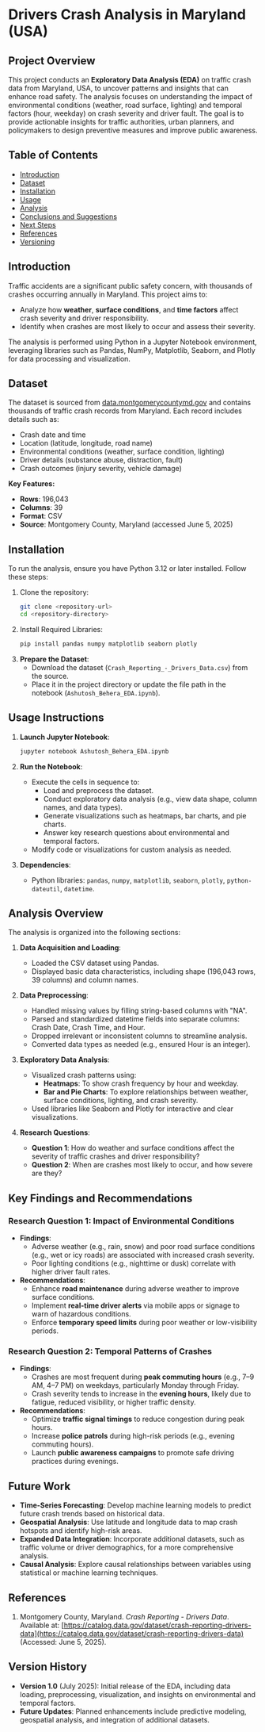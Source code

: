 # Drivers Crash Analysis in Maryland (USA)

## Project Overview

This project conducts an **Exploratory Data Analysis (EDA)** on traffic crash data from Maryland, USA, to uncover patterns and insights that can enhance road safety. The analysis focuses on understanding the impact of environmental conditions (weather, road surface, lighting) and temporal factors (hour, weekday) on crash severity and driver fault. The goal is to provide actionable insights for traffic authorities, urban planners, and policymakers to design preventive measures and improve public awareness.

## Table of Contents

- [Introduction](#introduction)
- [Dataset](#dataset)
- [Installation](#installation)
- [Usage](#usage)
- [Analysis](#analysis)
- [Conclusions and Suggestions](#conclusions-and-suggestions)
- [Next Steps](#next-steps)
- [References](#references)
- [Versioning](#versioning)

## Introduction

Traffic accidents are a significant public safety concern, with thousands of crashes occurring annually in Maryland. This project aims to:
- Analyze how **weather**, **surface conditions**, and **time factors** affect crash severity and driver responsibility.
- Identify when crashes are most likely to occur and assess their severity.

The analysis is performed using Python in a Jupyter Notebook environment, leveraging libraries such as Pandas, NumPy, Matplotlib, Seaborn, and Plotly for data processing and visualization.

## Dataset

The dataset is sourced from [data.montgomerycountymd.gov](https://catalog.data.gov/dataset/crash-reporting-drivers-data) and contains thousands of traffic crash records from Maryland. Each record includes details such as:
- Crash date and time
- Location (latitude, longitude, road name)
- Environmental conditions (weather, surface condition, lighting)
- Driver details (substance abuse, distraction, fault)
- Crash outcomes (injury severity, vehicle damage)

**Key Features:**
- **Rows**: 196,043
- **Columns**: 39
- **Format**: CSV
- **Source**: Montgomery County, Maryland (accessed June 5, 2025)

## Installation

To run the analysis, ensure you have Python 3.12 or later installed. Follow these steps:

1. Clone the repository:
   ```bash
   git clone <repository-url>
   cd <repository-directory>
   
2. Install Required Libraries:
   ```bash
   pip install pandas numpy matplotlib seaborn plotly

3. **Prepare the Dataset**:
   - Download the dataset (`Crash_Reporting_-_Drivers_Data.csv`) from the source.
   - Place it in the project directory or update the file path in the notebook (`Ashutosh_Behera_EDA.ipynb`).

## Usage Instructions

1. **Launch Jupyter Notebook**:
   ```bash
   jupyter notebook Ashutosh_Behera_EDA.ipynb
   ```

2. **Run the Notebook**:
   - Execute the cells in sequence to:
     - Load and preprocess the dataset.
     - Conduct exploratory data analysis (e.g., view data shape, column names, and data types).
     - Generate visualizations such as heatmaps, bar charts, and pie charts.
     - Answer key research questions about environmental and temporal factors.
   - Modify code or visualizations for custom analysis as needed.

3. **Dependencies**:
   - Python libraries: `pandas`, `numpy`, `matplotlib`, `seaborn`, `plotly`, `python-dateutil`, `datetime`.

## Analysis Overview

The analysis is organized into the following sections:

1. **Data Acquisition and Loading**:
   - Loaded the CSV dataset using Pandas.
   - Displayed basic data characteristics, including shape (196,043 rows, 39 columns) and column names.

2. **Data Preprocessing**:
   - Handled missing values by filling string-based columns with "NA".
   - Parsed and standardized datetime fields into separate columns: Crash Date, Crash Time, and Hour.
   - Dropped irrelevant or inconsistent columns to streamline analysis.
   - Converted data types as needed (e.g., ensured Hour is an integer).

3. **Exploratory Data Analysis**:
   - Visualized crash patterns using:
     - **Heatmaps**: To show crash frequency by hour and weekday.
     - **Bar and Pie Charts**: To explore relationships between weather, surface conditions, lighting, and crash severity.
   - Used libraries like Seaborn and Plotly for interactive and clear visualizations.

4. **Research Questions**:
   - **Question 1**: How do weather and surface conditions affect the severity of traffic crashes and driver responsibility?
   - **Question 2**: When are crashes most likely to occur, and how severe are they?

## Key Findings and Recommendations

### Research Question 1: Impact of Environmental Conditions
- **Findings**:
  - Adverse weather (e.g., rain, snow) and poor road surface conditions (e.g., wet or icy roads) are associated with increased crash severity.
  - Poor lighting conditions (e.g., nighttime or dusk) correlate with higher driver fault rates.
- **Recommendations**:
  - Enhance **road maintenance** during adverse weather to improve surface conditions.
  - Implement **real-time driver alerts** via mobile apps or signage to warn of hazardous conditions.
  - Enforce **temporary speed limits** during poor weather or low-visibility periods.

### Research Question 2: Temporal Patterns of Crashes
- **Findings**:
  - Crashes are most frequent during **peak commuting hours** (e.g., 7–9 AM, 4–7 PM) on weekdays, particularly Monday through Friday.
  - Crash severity tends to increase in the **evening hours**, likely due to fatigue, reduced visibility, or higher traffic density.
- **Recommendations**:
  - Optimize **traffic signal timings** to reduce congestion during peak hours.
  - Increase **police patrols** during high-risk periods (e.g., evening commuting hours).
  - Launch **public awareness campaigns** to promote safe driving practices during evenings.

## Future Work

- **Time-Series Forecasting**: Develop machine learning models to predict future crash trends based on historical data.
- **Geospatial Analysis**: Use latitude and longitude data to map crash hotspots and identify high-risk areas.
- **Expanded Data Integration**: Incorporate additional datasets, such as traffic volume or driver demographics, for a more comprehensive analysis.
- **Causal Analysis**: Explore causal relationships between variables using statistical or machine learning techniques.

## References

1. Montgomery County, Maryland. *Crash Reporting - Drivers Data*. Available at: [https://catalog.data.gov/dataset/crash-reporting-drivers-data](https://catalog.data.gov/dataset/crash-reporting-drivers-data) (Accessed: June 5, 2025).

## Version History

- **Version 1.0** (July 2025): Initial release of the EDA, including data loading, preprocessing, visualization, and insights on environmental and temporal factors.
- **Future Updates**: Planned enhancements include predictive modeling, geospatial analysis, and integration of additional datasets.
